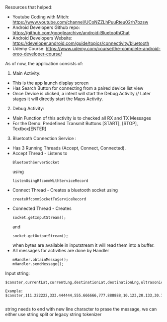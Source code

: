 Resources that helped:
- Youtube Coding with Mitch: https://www.youtube.com/channel/UCoNZZLhPuuRteu02rh7bzsw
- Android Developers Github repo: https://github.com/googlearchive/android-BluetoothChat
- Android Developers Website: https://developer.android.com/guide/topics/connectivity/bluetooth
- Udemy Course: https://www.udemy.com/course/the-complete-android-oreo-developer-course/

As of now, the application consists of:
1. Main Activity: 
- This is the app launch display screen
- Has Search Button for connecting from a paired device list view
- Once Device is clicked, a intent will start the Debug Activity // Later stages it will directly start the Maps Activity.

2. Debug Activity:
- Main Function of this activity is to checked all RX and TX Messages
- For the Demo: Predefined Transmit Buttons [START], [STOP], Textbox[ENTER]

3. Bluetooth Connection Service :
- Has 3 Running Threads (Accept, Connect, Connected).
- Accept Thread - Listens to <pre><code>BluetoothServerSocket</code></pre> using <pre><code>listenUsingRfcommWithServiceRecord</code></pre>
- Connect Thread - Creates a bluetooth socket using <pre><code>createRfcommSocketToServiceRecord</code></pre>
- Connected Thread - Creates <pre><code>socket.getInputStream();</code></pre> and <pre><code>socket.getOutputStream();</code></pre> when bytes are available in inputstream it will read them into a buffer.
- All messages for activities are done by Handler <pre><code>mHandler.obtainMessage();
mHandler.sendMessage();</code></pre>

Input string:

<pre><code>$canster,currentLat,currentLng,destinationLat,destinationLng,ultrasonicLeft,ultrasonicMiddle,ultrasonicRight,speed(kph),currentCompassHeading,requiredCompassHeading,steeringDirection,distanceTillDestination\n

Example: $canster,111.222222,333.444444,555.666666,777.888888,10.123,20.133,30.123,10.5,88.1,99.2,44,-2,1\n

</code></pre>

string needs to end with new line character to prase the message, we can either use string split or legacy string tokenizer


